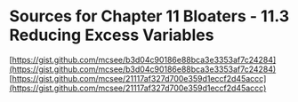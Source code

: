 # Sources for Chapter 11 Bloaters - 11.3 Reducing Excess Variables

[https://gist.github.com/mcsee/b3d04c90186e88bca3e3353af7c24284](https://gist.github.com/mcsee/b3d04c90186e88bca3e3353af7c24284)
[https://gist.github.com/mcsee/21117af327d700e359d1eccf2d45accc](https://gist.github.com/mcsee/21117af327d700e359d1eccf2d45accc)